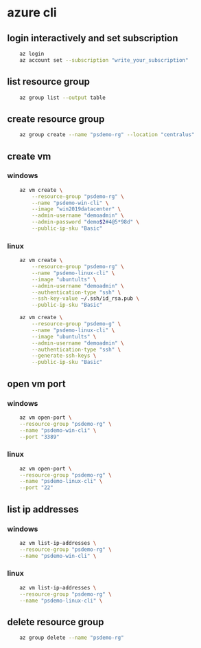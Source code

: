 # azure cli

## login interactively and set subscription
```sh
    az login
    az account set --subscription "write_your_subscription"
```

## list resource group
```sh
    az group list --output table 
``` 

## create resource group
```sh
    az group create --name "psdemo-rg" --location "centralus" 
``` 

## create vm 
### windows
```sh
    az vm create \
        --resource-group "psdemo-rg" \
        --name "psdemo-win-cli" \
        --image "win2019datacenter" \
        --admin-username "demoadmin" \
        --admin-password "demo$2#4@5*98d" \
        --public-ip-sku "Basic"  
``` 

### linux
```sh
    az vm create \
        --resource-group "psdemo-rg" \
        --name "psdemo-linux-cli" \
        --image "ubuntults" \
        --admin-username "demoadmin" \
        --authentication-type "ssh" \
        --ssh-key-value ~/.ssh/id_rsa.pub \
        --public-ip-sku "Basic"  
```

```sh
    az vm create \
        --resource-group "psdemo-g" \
        --name "psdemo-linux-cli" \
        --image "ubuntults" \
        --admin-username "demoadmin" \
        --authentication-type "ssh" \
        --generate-ssh-keys \
        --public-ip-sku "Basic"  

```

## open vm port

### windows
```sh
    az vm open-port \
    --resource-group "psdemo-rg" \
    --name "psdemo-win-cli" \
    --port "3389"
```
### linux
```sh
    az vm open-port \
    --resource-group "psdemo-rg" \
    --name "psdemo-linux-cli" \
    --port "22"
```

## list ip addresses

### windows
```sh
    az vm list-ip-addresses \
    --resource-group "psdemo-rg" \
    --name "psdemo-win-cli" \
```

### linux
```sh
    az vm list-ip-addresses \
    --resource-group "psdemo-rg" \
    --name "psdemo-linux-cli" \
```
## delete resource group
```sh
    az group delete --name "psdemo-rg"
```